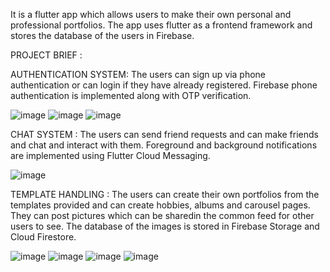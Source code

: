 It is a flutter app which allows users to make their own personal and professional portfolios. The app uses flutter as a frontend framework and stores the database of the users in Firebase. 

PROJECT BRIEF : 

AUTHENTICATION SYSTEM: The users can sign up via phone authentication or can login if they have already registered. Firebase phone authentication is implemented along with OTP verification.


![image](https://user-images.githubusercontent.com/58564764/126312995-b7fab516-d5ac-4b7c-8c36-b3c26bbe7d9a.png)           ![image](https://user-images.githubusercontent.com/58564764/126313027-097509d0-a5c9-43ad-8192-02b54f6f5965.png)    ![image](https://user-images.githubusercontent.com/58564764/126313081-85b2fee8-c953-4b32-9a4b-44a32095db63.png)




CHAT SYSTEM : The users can send friend requests and can make friends and chat and interact with them. Foreground and background notifications are implemented using Flutter Cloud Messaging.

![image](https://user-images.githubusercontent.com/58564764/126313207-44cd236b-a45f-4609-8cb9-7fb084d50634.png)


TEMPLATE HANDLING : The users can create their own portfolios from the templates provided and can create hobbies, albums and carousel pages. They can post pictures which can be sharedin the common feed for other users to see. The database of the images is stored in Firebase Storage and Cloud Firestore.


![image](https://user-images.githubusercontent.com/58564764/126313251-231b9bfa-faeb-465f-8a7c-20a0768d55a4.png) ![image](https://user-images.githubusercontent.com/58564764/126313275-3e6e7c08-89e0-4d70-8436-d82c01bf0dcd.png) ![image](https://user-images.githubusercontent.com/58564764/126313299-6a620a36-f35e-4508-947e-4279537a2781.png) ![image](https://user-images.githubusercontent.com/58564764/126313334-7be7abd0-cc13-4cd8-84c5-001520323c7b.png)
